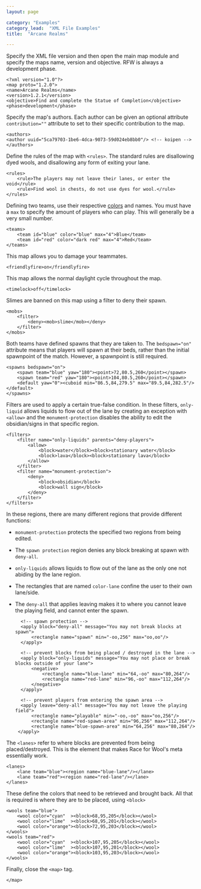 ```yaml
---
layout: page

category: "Examples"
category_lead:  "XML File Examples"
title:  "Arcane Realms"

---
```


[<i class="fa fa-share right-ref-link"></i>](/modules/main)
Specify the XML file version and then open the main map module and specify the maps name, version and objective. RFW is always a development phase.

    <?xml version="1.0"?>
    <map proto="1.2.0">
    <name>Arcane Realms</name>
    <version>1.2.1</version>
    <objective>Find and complete the Statue of Completion</objective>
    <phase>development</phase>


Specify the map's authors. Each author can be given an optional attribute `contribution=""` attribute to set to their specific contribution to the map.

    <authors>
    <author uuid="5ca79703-1be6-4dca-9073-59d024eb8bb0"/> <!-- koipen -->
    </authors>

Define the rules of the map with `<rules>`. The standard rules are disallowing dyed wools, and disallowing any form of exiting your lane.

    <rules>
        <rule>The players may not leave their lanes, or enter the void</rule>
        <rule>Find wool in chests, do not use dyes for wool.</rule>
    </rules>

[<i class="fa fa-share right-ref-link"></i>](/modules/teams)
Defining two teams, use their respective [colors](/reference/formatting#chatColors) and names. You must have a `max` to specify the amount of players who can play. This will generally be a very small number.

    <teams>
        <team id="blue" color="blue" max="4">Blue</team>
        <team id="red" color="dark red" max="4">Red</team>
    </teams>

This map allows you to damage your teammates.

    <friendlyfire>on</friendlyfire>
    
This map allows the normal daylight cycle throughout the map.

    <timelock>off</timelock>
    
Slimes are banned on this map using a filter to deny their spawn.

    <mobs>
        <filter>
            <deny><mob>slime</mob></deny>
        </filter>
    </mobs>

[<i class="fa fa-share right-ref-link"></i>](/modules/spawns)
Both teams have defined spawns that they are taken to. The `bedspawn="on"` attribute means that players will spawn at their beds, rather than the initial spawnpoint of the match. However, a spawnpoint is still required.

    <spawns bedspawn="on">
        <spawn team="blue" yaw="180"><point>72,80.5,260</point></spawn>
        <spawn team="red" yaw="180"><point>104,80.5,260</point></spawn>
        <default yaw="0"><cuboid min="86.5,84,279.5" max="89.5,84,282.5"/></default>
    </spawns>

[<i class="fa fa-share right-ref-link"></i>](/modules/filters)
Filters are used to apply a certain true-false condition. In these filters, `only-liquid` allows liquids to flow out of the lane by creating an exception with `<allow>` and the `monument-protection` disables the ability to edit the obsidian/signs in that specific region.

    <filters>
        <filter name="only-liquids" parents="deny-players">
            <allow>
                <block>water</block><block>stationary water</block>
                <block>lava</block><block>stationary lava</block>
            </allow>
        </filter>
        <filter name="monument-protection">
            <deny>
                <block>obsidian</block>
                <block>wall sign</block>
            </deny>
        </filter>
    </filters>

     
[<i class="fa fa-share right-ref-link"></i>](/modules/regions)
In these regions, there are many different regions that provide different functions:
- `monument-protection` protects the specified two regions from being edited.
- The `spawn protection` region denies any block breaking at spawn with `deny-all`.
- `only-liquids` allows liquids to flow out of the lane as the only one not abiding by the lane region.
- The rectangles that are named `color-lane` confine the user to their own lane/side.
- The `deny-all` that applies leaving makes it to where you cannot leave the playing field, and cannot enter the spawn.

    <regions>
        <!-- protect monuments -->
        <apply block="monument-protection">
            <cuboid name="blue-monument" min="68,94,201" max="73,97,206"/>
            <cuboid name="red-monument" min="103,94,201" max="108,97,206"/>
        </apply>

        <!-- spawn protection -->
        <apply block="deny-all" message="You may not break blocks at spawn">
            <rectangle name="spawn" min="-oo,256" max="oo,oo"/>
        </apply>

        <!-- prevent blocks from being placed / destroyed in the lane -->
        <apply block="only-liquids" message="You may not place or break blocks outside of your lane">
            <negative>
                <rectangle name="blue-lane" min="64,-oo" max="80,264"/>
                <rectangle name="red-lane" min="96,-oo" max="112,264"/>
            </negative>
        </apply>

        <!-- prevent players from entering the spawn area -->
        <apply leave="deny-all" message="You may not leave the playing field">
            <rectangle name="playable" min="-oo,-oo" max="oo,256"/>
            <rectangle name="red-spawn-area" min="96,256" max="112,264"/>
            <rectangle name="blue-spawn-area" min="64,256" max="80,264"/>
       </apply>
   </regions>

[<i class="fa fa-share right-ref-link"></i>](/modules/lanes)
The `<lanes>` refer to where blocks are prevented from being placed/destroyed. This is the element that makes Race for Wool's meta essentially work.
   
    <lanes>
        <lane team="blue"><region name="blue-lane"/></lane>
        <lane team="red"><region name="red-lane"/></lane>
    </lanes>

[<i class="fa fa-share right-ref-link"></i>](/modules/gamemode_ctw)
These define the colors that need to be retrieved and brought back. All that is required is where they are to be placed, using `<block>`

    <wools team="blue">
        <wool color="cyan"  ><block>68,95,205</block></wool>
        <wool color="lime"  ><block>68,95,201</block></wool>
        <wool color="orange"><block>72,95,203</block></wool>
    </wools>
    <wools team="red">
        <wool color="cyan"  ><block>107,95,205</block></wool>
        <wool color="lime"  ><block>107,95,201</block></wool>
        <wool color="orange"><block>103,95,203</block></wool>
    </wools>

Finally, close the `<map>` tag.

    </map>
